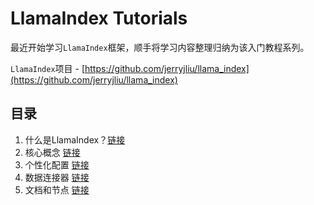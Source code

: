 # LlamaIndex Tutorials

最近开始学习`LlamaIndex`框架，顺手将学习内容整理归纳为该入门教程系列。

`LlamaIndex`项目 - [https://github.com/jerryjliu/llama_index](https://github.com/jerryjliu/llama_index)

## 目录

1. 什么是LlamaIndex？[链接](./01_Introduction)
2. 核心概念 [链接](./02_Core_Concepts)
3. 个性化配置 [链接](./03_Customization)
4. 数据连接器 [链接](./04_Data_Connectors)
5. 文档和节点 [链接](./05_Documents_Nodes)
